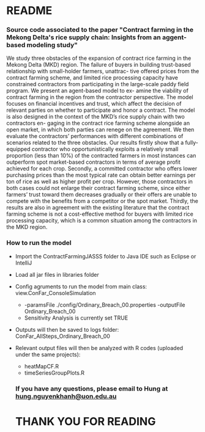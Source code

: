 # README # 

### Source code associated to the paper "Contract farming in the Mekong Delta's rice supply chain: Insights from an aggent-based modeling study"

We study three obstacles of the expansion of contract rice farming in the Mekong Delta (MKD) region. The failure of buyers in building trust-based relationship with small-holder farmers, unattrac- tive offered prices from the contract farming scheme, and limited rice processing capacity have constrained contractors from participating in the large-scale paddy field program. We present an agent-based model to ex- amine the viability of contract farming in the region from the contractor perspective. The model focuses on financial incentives and trust, which affect the decision of relevant parties on whether to participate and honor a contract. The model is also designed in the context of the MKD’s rice supply chain with two contractors en- gaging in the contract rice farming scheme alongside an open market, in which both parties can renege on the agreement. We then evaluate the contractors’ performances with different combinations of scenarios related to the three obstacles. Our results firstly show that a fully-equipped contractor who opportunistically exploits a relatively small proportion (less than 10%) of the contracted farmers in most instances can outperform spot market-based contractors in terms of average profit achieved for each crop. Secondly, a committed contractor who offers lower purchasing prices than the most typical rate can obtain better earnings per ton of rice as well as higher profit per crop. However, those contractors in both cases could not enlarge their contract farming scheme, since either farmers’ trust toward them decreases gradually or their offers are unable to compete with the benefits from a competitor or the spot market. Thirdly, the results are also in agreement with the existing literature that the contract farming scheme is not a cost-effective method for buyers with limited rice processing capacity, which is a common situation among the contractors in the MKD region.

### How to run the model 

- Import the ContractFarmingJASSS folder to Java IDE such as Eclipse or IntelliJ
- Load all jar files in libraries folder
- Config agruments to run the model from main class: view.ConFar_ConsoleSimulation 
  + -paramsFile ./config/Ordinary_Breach_00.properties -outputFile Ordinary_Breach_00
  + Sensitivity Analysis is currently set TRUE
- Outputs will then be saved to logs folder: ConFar_AllSteps_Ordinary_Breach_00
- Relevant output files will then be analyzed with R codes (uploaded under the same projects): 
  + heatMapCF.R
  + timeSeriesGroupPlots.R
  
  ### If you have any questions, please email to Hung at hung.nguyenkhanh@uon.edu.au
  
  # THANK YOU FOR READING #
